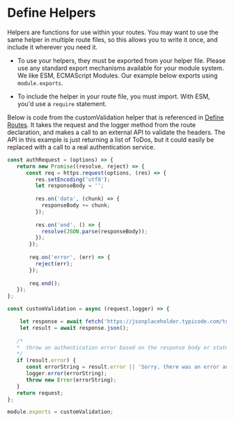 # Define Helpers

Helpers are functions for use within your routes. You may want to use the same helper in multiple route files, so this allows you to write it once, and include it wherever you need it.



* To use your helpers, they must be exported from your helper file. Please use any standard export mechanisms available for your module system. We like ESM, ECMAScript Modules. Our example below exports using `module.exports`.

* To include the helper in your route file, you must import. With ESM, you'd use a `require` statement.


Below is code from the customValidation helper that is referenced in [Define Routes](https://harperdb.io/developers/documentation/custom-functions/define-routes/). It takes the request and the logger method from the route declaration, and makes a call to an external API to validate the headers. The API in this example is just returning a list of ToDos, but it could easily be replaced with a call to a real authentication service.


```javascript
const authRequest = (options) => {
   return new Promise((resolve, reject) => {
      const req = https.request(options, (res) => {
         res.setEncoding('utf8');
         let responseBody = '';
         
         res.on('data', (chunk) => {
           responseBody += chunk;
         });
   
         res.on('end', () => {
           resolve(JSON.parse(responseBody));
         });
       });
   
       req.on('error', (err) => {
         reject(err);
       });
   
       req.end();
   });
};

const customValidation = async (request,logger) => {

    let response = await fetch('https://jsonplaceholder.typicode.com/todos/1', { headers: { authorization: request.headers.authorization } });
    let result = await response.json();
    
   /*
   *  throw an authentication error based on the response body or statusCode
   */
   if (result.error) {
      const errorString = result.error || 'Sorry, there was an error authenticating your request';
      logger.error(errorString);
      throw new Error(errorString);
   }
   return request;
};

module.exports = customValidation;
```
